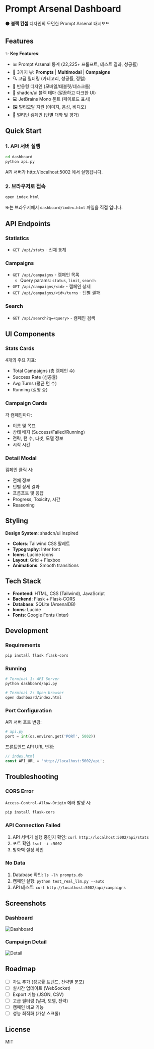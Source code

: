 # Prompt Arsenal Dashboard

⚫ **블랙 컨셉** 디자인의 모던한 Prompt Arsenal 대시보드

## Features

✨ **Key Features**:
- 📊 Prompt Arsenal 통계 (22,225+ 프롬프트, 테스트 결과, 성공률)
- 🎯 3가지 뷰: **Prompts** | **Multimodal** | **Campaigns**
- 🔍 고급 필터링 (카테고리, 성공률, 정렬)
- 📱 반응형 디자인 (모바일/태블릿/데스크톱)
- 🎨 shadcn/ui 블랙 테마 (깔끔하고 다크한 UI)
- 💻 JetBrains Mono 폰트 (페이로드 표시)
- 🖼️ 멀티모달 지원 (이미지, 음성, 비디오)
- 🔄 멀티턴 캠페인 (턴별 대화 및 평가)

## Quick Start

### 1. API 서버 실행

```bash
cd dashboard
python api.py
```

API 서버가 http://localhost:5002 에서 실행됩니다.

### 2. 브라우저로 접속

```bash
open index.html
```

또는 브라우저에서 `dashboard/index.html` 파일을 직접 엽니다.

## API Endpoints

### Statistics
- `GET /api/stats` - 전체 통계

### Campaigns
- `GET /api/campaigns` - 캠페인 목록
  - Query params: `status`, `limit`, `search`
- `GET /api/campaigns/<id>` - 캠페인 상세
- `GET /api/campaigns/<id>/turns` - 턴별 결과

### Search
- `GET /api/search?q=<query>` - 캠페인 검색

## UI Components

### Stats Cards
4개의 주요 지표:
- Total Campaigns (총 캠페인 수)
- Success Rate (성공률)
- Avg Turns (평균 턴 수)
- Running (실행 중)

### Campaign Cards
각 캠페인마다:
- 이름 및 목표
- 상태 배지 (Success/Failed/Running)
- 전략, 턴 수, 타겟, 모델 정보
- 시작 시간

### Detail Modal
캠페인 클릭 시:
- 전체 정보
- 턴별 상세 결과
- 프롬프트 및 응답
- Progress, Toxicity, 시간
- Reasoning

## Styling

**Design System**: shadcn/ui inspired
- **Colors**: Tailwind CSS 팔레트
- **Typography**: Inter font
- **Icons**: Lucide icons
- **Layout**: Grid + Flexbox
- **Animations**: Smooth transitions

## Tech Stack

- **Frontend**: HTML, CSS (Tailwind), JavaScript
- **Backend**: Flask + Flask-CORS
- **Database**: SQLite (ArsenalDB)
- **Icons**: Lucide
- **Fonts**: Google Fonts (Inter)

## Development

### Requirements

```bash
pip install flask flask-cors
```

### Running

```bash
# Terminal 1: API Server
python dashboard/api.py

# Terminal 2: Open browser
open dashboard/index.html
```

### Port Configuration

API 서버 포트 변경:
```python
# api.py
port = int(os.environ.get('PORT', 5002))
```

프론트엔드 API URL 변경:
```javascript
// index.html
const API_URL = 'http://localhost:5002/api';
```

## Troubleshooting

### CORS Error
`Access-Control-Allow-Origin` 에러 발생 시:
```bash
pip install flask-cors
```

### API Connection Failed
1. API 서버가 실행 중인지 확인: `curl http://localhost:5002/api/stats`
2. 포트 확인: `lsof -i :5002`
3. 방화벽 설정 확인

### No Data
1. Database 확인: `ls -lh prompts.db`
2. 캠페인 실행: `python test_real_llm.py --auto`
3. API 테스트: `curl http://localhost:5002/api/campaigns`

## Screenshots

### Dashboard
![Dashboard](screenshots/dashboard.png)

### Campaign Detail
![Detail](screenshots/detail.png)

## Roadmap

- [ ] 차트 추가 (성공률 트렌드, 전략별 분포)
- [ ] 실시간 업데이트 (WebSocket)
- [ ] Export 기능 (JSON, CSV)
- [ ] 고급 필터링 (날짜, 모델, 전략)
- [ ] 캠페인 비교 기능
- [ ] 성능 최적화 (가상 스크롤)

## License

MIT

